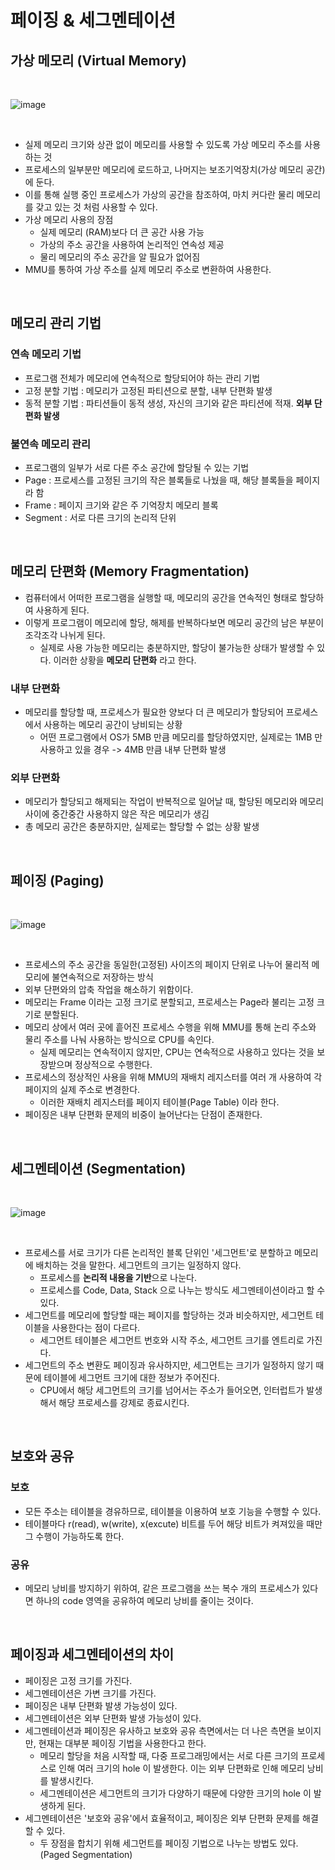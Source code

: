 # 페이징 & 세그멘테이션

## 가상 메모리 (Virtual Memory)

<br>

![image](https://user-images.githubusercontent.com/49611158/147457032-c38ab809-d34a-4c99-92ad-07cc04c8a93b.png)

<br>

+ 실제 메모리 크기와 상관 없이 메모리를 사용할 수 있도록 가상 메모리 주소를 사용하는 것
+ 프로세스의 일부분만 메모리에 로드하고, 나머지는 보조기억장치(가상 메모리 공간)에 둔다.
+ 이를 통해 실행 중인 프로세스가 가상의 공간을 참조하여, 마치 커다란 물리 메모리를 갖고 있는 것 처럼 사용할 수 있다.
+ 가상 메모리 사용의 장점
    - 실제 메모리 (RAM)보다 더 큰 공간 사용 가능
    - 가상의 주소 공간을 사용하여 논리적인 연속성 제공
    - 물리 메모리의 주소 공간을 알 필요가 없어짐
+ MMU를 통하여 가상 주소를 실제 메모리 주소로 변환하여 사용한다.

<br>

## 메모리 관리 기법

### 연속 메모리 기법
+ 프로그램 전체가 메모리에 연속적으로 할당되어야 하는 관리 기법
+ 고정 분할 기법 : 메모리가 고정된 파티션으로 분할, 내부 단편화 발생
+ 동적 분할 기법 : 파티션들이 동적 생성, 자신의 크기와 같은 파티션에 적재. **외부 단편화 발생**

### 불연속 메모리 관리
+ 프로그램의 일부가 서로 다른 주소 공간에 할당될 수 있는 기법
+ Page : 프로세스를 고정된 크기의 작은 블록들로 나눴을 때, 해당 블록들을 페이지라 함
+ Frame : 페이지 크기와 같은 주 기억장치 메모리 블록
+ Segment : 서로 다른 크기의 논리적 단위


<br>

## 메모리 단편화 (Memory Fragmentation)
+ 컴퓨터에서 어떠한 프로그램을 실행할 때, 메모리의 공간을 연속적인 형태로 할당하여 사용하게 된다.
+ 이렇게 프로그램이 메모리에 할당, 해제를 반복하다보면 메모리 공간의 남은 부분이 조각조각 나뉘게 된다.
    - 실제로 사용 가능한 메모리는 충분하지만, 할당이 불가능한 상태가 발생할 수 있다. 이러한 상황을 **메모리 단편화** 라고 한다.

### 내부 단편화
+ 메모리를 할당할 때, 프로세스가 필요한 양보다 더 큰 메모리가 할당되어 프로세스에서 사용하는 메모리 공간이 낭비되는 상황
    - 어떤 프로그램에서 OS가 5MB 만큼 메모리를 할당하였지만, 실제로는 1MB 만 사용하고 있을 경우 -> 4MB 만큼 내부 단편화 발생

### 외부 단편화
+ 메모리가 할당되고 해제되는 작업이 반복적으로 일어날 때, 할당된 메모리와 메모리 사이에 중간중간 사용하지 않은 작은 메모리가 생김
+ 총 메모리 공간은 충분하지만, 실제로는 할당할 수 없는 상황 발생

<br>

## 페이징 (Paging)

<br>

![image](https://user-images.githubusercontent.com/49611158/147461065-6cab9bcc-a15c-4077-aee7-601016e7b33c.png)

<br>


+ 프로세스의 주소 공간을 동일한(고정된) 사이즈의 페이지 단위로 나누어 물리적 메모리에 불연속적으로 저장하는 방식
+ 외부 단편와의 압축 작업을 해소하기 위함이다.
+ 메모리는 Frame 이라는 고정 크기로 분할되고, 프로세스는 Page라 불리는 고정 크기로 분할된다.
+ 메모리 상에서 여러 곳에 흩어진 프로세스 수행을 위해 MMU를 통해 논리 주소와 물리 주소를 나눠 사용하는 방식으로 CPU를 속인다.
    - 실제 메모리는 연속적이지 않지만, CPU는 연속적으로 사용하고 있다는 것을 보장받으며 정상적으로 수행한다.
+ 프로세스의 정상적인 사용을 위해 MMU의 재배치 레지스터를 여러 개 사용하여 각 페이지의 실제 주소로 변경한다.
    - 이러한 재배치 레지스터를 페이지 테이블(Page Table) 이라 한다.
+ 페이징은 내부 단편화 문제의 비중이 늘어난다는 단점이 존재한다. 

<br>

## 세그멘테이션 (Segmentation)

<br>

![image](https://user-images.githubusercontent.com/49611158/147462306-d15daf2f-06d3-415d-8307-14152aa355c5.png)

<br>


+ 프로세스를 서로 크기가 다른 논리적인 블록 단위인 '세그먼트'로 분할하고 메모리에 배치하는 것을 말한다. 세그먼트의 크기는 일정하지 않다.
    - 프로세스를 **논리적 내용을 기반**으로 나눈다.
    - 프로세스를 Code, Data, Stack 으로 나누는 방식도 세그멘테이션이라고 할 수 있다.
+ 세그먼트를 메모리에 할당할 때는 페이지를 할당하는 것과 비슷하지만, 세그먼트 테이블을 사용한다는 점이 다르다.
    - 세그먼트 테이블은 세그먼트 번호와 시작 주소, 세그먼트 크기를 엔트리로 가진다.
+ 세그먼트의 주소 변환도 페이징과 유사하지만, 세그먼트는 크기가 일정하지 않기 때문에 테이블에 세그먼트 크기에 대한 정보가 주어진다.
    - CPU에서 해당 세그먼트의 크기를 넘어서는 주소가 들어오면, 인터럽트가 발생해서 해당 프로세스를 강제로 종료시킨다.

<br>

## 보호와 공유

### 보호
+ 모든 주소는 테이블을 경유하므로, 테이블을 이용하여 보호 기능을 수행할 수 있다.
+ 테이블마다 r(read), w(write), x(excute) 비트를 두어 해당 비트가 켜져있을 때만 그 수행이 가능하도록 한다.

### 공유
+ 메모리 낭비를 방지하기 위하여, 같은 프로그램을 쓰는 복수 개의 프로세스가 있다면 하나의 code 영역을 공유하여 메모리 낭비를 줄이는 것이다.



<br>

## 페이징과 세그멘테이션의 차이
+ 페이징은 고정 크기를 가진다.
+ 세그멘테이션은 가변 크기를 가진다.
+ 페이징은 내부 단편화 발생 가능성이 있다.
+ 세그멘테이션은 외부 단편화 발생 가능성이 있다.
+ 세그멘테이션과 페이징은 유사하고 보호와 공유 측면에서는 더 나은 측면을 보이지만, 현재는 대부분 페이징 기법을 사용한다고 한다.
    - 메모리 할당을 처음 시작할 때, 다중 프로그래밍에서는 서로 다른 크기의 프로세스로 인해 여러 크기의 hole 이 발생한다. 이는 외부 단편화로 인해 메모리 낭비를 발생시킨다.
    - 세그멘테이션은 세그먼트의 크기가 다양하기 때문에 다양한 크기의 hole 이 발생하게 된다.
+ 세그멘테이션은 '보호와 공유'에서 효율적이고, 페이징은 외부 단편화 문제를 해결할 수 있다.
    - 두 장점을 합치기 위해 세그먼트를 페이징 기법으로 나누는 방법도 있다. (Paged Segmentation)
